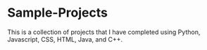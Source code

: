 # Sample-Projects
This is a collection of projects that I have completed using Python, Javascript, CSS, HTML, Java, and C++.

